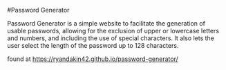 #Password Generator

Password Generator is a simple website to facilitate the generation of usable passwords, allowing for the exclusion of upper or lowercase letters and numbers, and including the use of special characters. It also lets the user select the length of the password up to 128 characters.

found at https://ryandakin42.github.io/password-generator/

